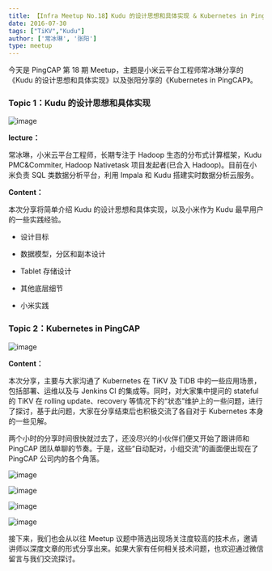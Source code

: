 ```yaml
---
title: 【Infra Meetup No.18】Kudu 的设计思想和具体实现 & Kubernetes in PingCAP
date: 2016-07-30
tags: ["TiKV","Kudu"]
author: ['常冰琳', '张阳']
type: meetup
---
```


今天是 PingCAP 第 18 期 Meetup，主题是小米云平台工程师常冰琳分享的《Kudu 的设计思想和具体实现》以及张阳分享的《Kubernetes in PingCAP》。

### Topic 1：Kudu 的设计思想和具体实现

![image](http://upload-images.jianshu.io/upload_images/542677-33881b9b34953ae8?imageMogr2/auto-orient/strip%7CimageView2/2/w/1240)

**lecture：**

常冰琳，小米云平台工程师，长期专注于 Hadoop 生态的分布式计算框架，Kudu PMC&Commiter, Hadoop Nativetask 项目发起者(已合入 Hadoop)。目前在小米负责 SQL 类数据分析平台，利用 Impala 和 Kudu 搭建实时数据分析云服务。

**Content：**  

本次分享将简单介绍 Kudu 的设计思想和具体实现，以及小米作为 Kudu 最早用户的一些实践经验。

- 设计目标

- 数据模型，分区和副本设计

- Tablet 存储设计

- 其他底层细节

- 小米实践

### Topic 2：Kubernetes in PingCAP

![image](http://upload-images.jianshu.io/upload_images/542677-070d27df1ecc7c15?imageMogr2/auto-orient/strip%7CimageView2/2/w/1240)

**Content：**

本次分享，主要与大家沟通了 Kubernetes 在 TiKV 及 TiDB 中的一些应用场景，包括部署、运维以及与 Jenkins CI 的集成等。同时，对大家集中提问的 stateful 的 TiKV 在 rolling update、recovery 等情况下的“状态”维护上的一些问题，进行了探讨，基于此问题，大家在分享结束后也积极交流了各自对于 Kubernetes 本身的一些见解。

两个小时的分享时间很快就过去了，还没尽兴的小伙伴们便又开始了跟讲师和 PingCAP 团队单聊的节奏。于是，这些“自动配对，小组交流”的画面便出现在了 PingCAP 公司内的各个角落。 

![image](http://upload-images.jianshu.io/upload_images/542677-8c283f6eaaa03c20?imageMogr2/auto-orient/strip%7CimageView2/2/w/1240)

![image](http://upload-images.jianshu.io/upload_images/542677-b18c752b04d35ba9?imageMogr2/auto-orient/strip%7CimageView2/2/w/1240)

![image](http://upload-images.jianshu.io/upload_images/542677-a22fb78399648713?imageMogr2/auto-orient/strip%7CimageView2/2/w/1240)

![image](http://upload-images.jianshu.io/upload_images/542677-6030218baf15968e?imageMogr2/auto-orient/strip%7CimageView2/2/w/1240)

接下来，我们也会从以往 Meetup 议题中筛选出现场关注度较高的技术点，邀请讲师以深度文章的形式分享出来。如果大家有任何相关技术问题，也欢迎通过微信留言与我们交流探讨。


